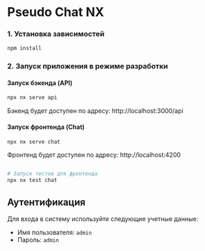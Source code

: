 # Pseudo Chat NX

### 1. Установка зависимостей

```bash
npm install
```

### 2. Запуск приложения в режиме разработки

#### Запуск бэкенда (API)

```bash
npx nx serve api
```

Бэкенд будет доступен по адресу: http://localhost:3000/api

#### Запуск фронтенда (Chat)

```bash
npx nx serve chat
```

Фронтенд будет доступен по адресу: http://localhost:4200

```bash

# Запуск тестов для фронтенда
npx nx test chat
```

## Аутентификация

Для входа в систему используйте следующие учетные данные:

- Имя пользователя: `admin`
- Пароль: `admin`
